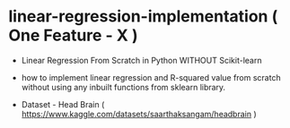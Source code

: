 # linear-regression-implementation ( One Feature - X )
- Linear Regression From Scratch in Python WITHOUT Scikit-learn

- how to implement linear regression and R-squared value from scratch without using any inbuilt functions from sklearn library.

- Dataset - Head Brain ( https://www.kaggle.com/datasets/saarthaksangam/headbrain )
